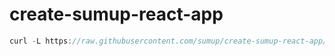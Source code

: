 # create-sumup-react-app

```javascript
curl -L https://raw.githubusercontent.com/sumup/create-sumup-react-app/master/create-sumup-react-app.sh | bash -s -- {project-name}
```
